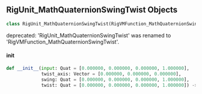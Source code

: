 ## RigUnit_MathQuaternionSwingTwist Objects

```python
class RigUnit_MathQuaternionSwingTwist(RigVMFunction_MathQuaternionSwingTwist)
```

deprecated: 'RigUnit_MathQuaternionSwingTwist' was renamed to 'RigVMFunction_MathQuaternionSwingTwist'.

<a id="unreal.RigUnit_MathQuaternionSwingTwist.__init__"></a>

#### __init__

```python
def __init__(input: Quat = [0.000000, 0.000000, 0.000000, 1.000000],
             twist_axis: Vector = [0.000000, 0.000000, 0.000000],
             swing: Quat = [0.000000, 0.000000, 0.000000, 1.000000],
             twist: Quat = [0.000000, 0.000000, 0.000000, 1.000000]) -> None
```

<a id="unreal.RigVMFunction_MathQuaternionRotationOrder"></a>